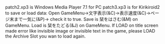 patch2.xp3 is Windows Media Player 7.1 for PC
patch3.xp3 is for Kirikiroid2 to save or load data:
Open GameMenu→文字表示(&C)→表示速度(&C)→ページ末まで一気に(&P)→ check it to true.
Save is 栞をはさむ(&M) on GameMenu.
Load is 栞をたどる(&J) on GameMenu.
If LOAD on title screen made error like invisible image or invisible text in the game, please LOAD the Archive Slot you wan to load again.